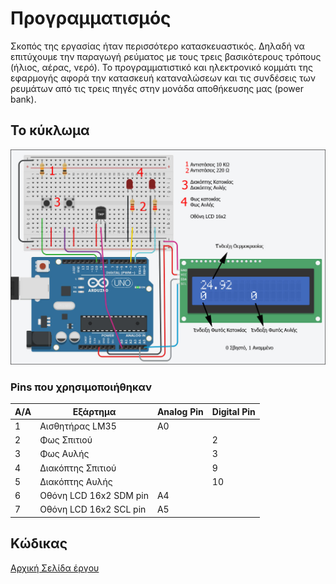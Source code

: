 # Προγραμματισμός
Σκοπός της εργασίας ήταν περισσότερο κατασκευαστικός. Δηλαδή να επιτύχουμε την παραγωγή ρεύματος με τους  τρεις βασικότερους τρόπους (ήλιος, αέρας, νερό). 
Το προγραμματιστικό και ηλεκτρονικό κομμάτι της εφαρμογής αφορά την κατασκευή καταναλώσεων και τις συνδέσεις των ρευμάτων από τις τρεις πηγές στην μονάδα αποθήκευσης μας (power bank). 

## Το κύκλωμα

![photo1][def1]



### Pins που χρησιμοποιήθηκαν

A/A | Εξάρτημα | Analog Pin | Digital Pin
------| ------------|----------- |------------------
1 | Αισθητήρας LM35 | A0 |
2 | Φως Σπιτιού |  | 2
3 | Φως Αυλής | | 3
4 | Διακόπτης Σπιτιού | | 9 
5 | Διακόπτης Αυλής | | 10 
6 | Οθόνη LCD 16x2 SDM pin | A4
7 | Οθόνη LCD 16x2 SCL pin | A5


## Kώδικας





[Αρχική Σελίδα έργου](https://github.com/stegiepistimwn/cobitospito)

[def1]: circuit.jpg
